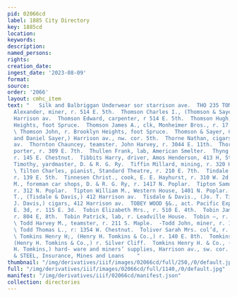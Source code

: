 ```yaml
---
pid: 02066cd
label: 1885 City Directory
key: 1885cd
location: 
keywords: 
description: 
named_persons: 
rights: 
creation_date: 
ingest_date: '2023-08-09'
format: 
source: 
order: '2066'
layout: cmhc_item
text: "   Silk and Balbriggan Underwear sor starrison ave.  THO 235 TOM        Thomson
  Alexander, miner, r. 514 E. 5th.  Thomson Charles I., (Thomson & Sayer,) r. 700
  Harrison av.  Thomson Edward, carpenter, r 514 E. 5th.  Thomson Hugh, r. Brooklyn
  Heights, foot Spruce.  Thomson James A., clk, Monheimer Bros., r. 17 Union blk.
  \ Thomson John, r. Brooklyn Heights, foot Spruce.  Thomson & Sayer, C. I. Thomson
  and Daniel Sayer,) Harrison av., nw. cor. 5th.  Thorne Nathan, cigars, 4074 Harrison
  av.  Thornton Chauncey, teamster. John Harvey, r. 3044 E. 11th.  Thornton Fred.,
  porter, r. 309 E. 7th.  Thullen Frank, lab, American Smelter.  Thyng Henry F., lab,
  r. 145 E. Chestnut.  Tibbits Harry, driver, Amos Henderson, 413 H, 5th.  Tierney
  Timothy, yardmaster, D. & R. G. Ry.  Tiffin Millard, mining, r. 320 Harrison av.
  \ Tilton Charles, pianist, Standard Theatre, r. 210 E. 7th.  Tindale John B., mining,
  r. 139 E. 5th.  Tinnesen Christ., cook, E. E. Hayhurst, r. 310 W. 2d.  Tipton David
  M., foreman car shops, D. & R. G. Ry, r. 1417 N. Poplar.  Tipton Samuel, miner,
  r. 312 N. Poplar.  Tipton William M., Western House, 1401 N. Poplar.  Tisdale Jo.
  T., (Tisdale & Davis,) 412 Harrison av.  Tisdale & Davis., (Jo. T. Tisdale and A.
  J. Davis,) cigars, 412 Harrison av.  TOBEY WOOD §&., act. Pacific Express Co., 112
  E. 3d, r. 115 E. 3d.  Tobin Elizabeth Mrs., r. 510 E. 4th.  Tobin James, miner,
  r. 804 E, 8th.  Tobin Patrick, lab, r. Leadville House.  Tobin —, r. 122 W. 2d.
  \ Todd Harvey M., teamster, r. 211 S. Maple.  -Todd John, miner, r. 119 E. 11th.
  \ Todd Thomas L., r: 1354 W. Chestnut.  Toliver Sarah Mrs. col’d, r. 119} W. 2d.
  \ Tomkins Henry H;, (Henry H. Tomkins & Co.,) r. 140 E. 8th.  Tomkins Lewis H.,
  (Henry H. Tomkins & Co.,) r. Silver Cliff.  Tomkins Henry H. & Co., (H. H. and L.
  H. Tomkins,) hard- ware and miners’ supplies, Harrison av., sw. cor. 5th.  BUCK
  & STEEL, Insurance, Mines and Loans    "
thumbnail: "/img/derivatives/iiif/images/02066cd/full/250,/0/default.jpg"
full: "/img/derivatives/iiif/images/02066cd/full/1140,/0/default.jpg"
manifest: "/img/derivatives/iiif/02066cd/manifest.json"
collection: directories
---
```

